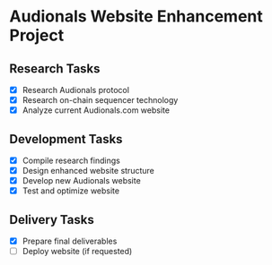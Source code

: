 # Audionals Website Enhancement Project

## Research Tasks
- [x] Research Audionals protocol
- [x] Research on-chain sequencer technology
- [x] Analyze current Audionals.com website

## Development Tasks
- [x] Compile research findings
- [x] Design enhanced website structure
- [x] Develop new Audionals website
- [x] Test and optimize website

## Delivery Tasks
- [x] Prepare final deliverables
- [ ] Deploy website (if requested)
